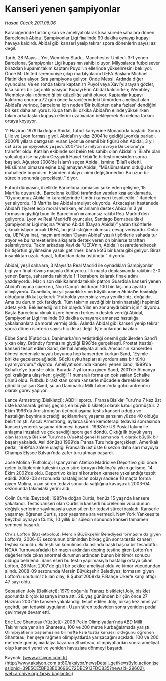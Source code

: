 # Kanseri yenen şampiyonlar

*Hasan Cücük 2011.06.06*

<font class="agenda2NewsSpot">
 Karaciğerinde tümör çıkan ve ameliyat olarak kısa sürede sahalara dönen Barcelonalı Abidal, Şampiyonlar Ligi finalinde 90 dakika oynayıp kupayı havaya kaldırdı. Abidal gibi kanseri yenip tekrar spora dönenlerin sayısı az değil.
</font>
<font class="newsDetail">
 <p>
  <p class="MsoNormal">
   Tarih, 28 Mayıs… Yer, Wembley Stadı… Manchester United’ı 3-1 yenen Barcelona, Şampiyonlar Ligi kupasının sahibi oluyor. Milyonlarca futbolsever birazdan kupanın takım kaptanı Puyol’un ellerinde yükselmesini bekliyor. Önce M. United seremoniye çıkıp madalyalarını UEFA Başkanı Michael Platini’den alıyor. Sıra şampiyona geliyor. Önde Messi. Ardında diğer oyuncular. Ve en sonda takım kaptanları Puyol veya Xavi’yi arayan gözler, kısa süreli bir şaşkınlık yaşıyor. Kupayı Eric Abidal kaldırırken; Wembley, Wembley olalı görmediği bir güzelliğe şahit oluyor. Kaptanlar kupayı kaldırma onurunu 72 gün önce karaciğerindeki tümörden ameliyat olan Abidal’a verince, Barcelona için neden ‘Bir kulüpten daha fazlası’ dendiğini bir kez daha anlıyoruz. Kupa tam iki dakika Abidal’ın elinde yükselirken takım arkadaşları kupaya ellerini uzatmadan bekleyerek Barcelona farkını ortaya koyuyor.
  </p>
  <p class="MsoNormal">
   11 Haziran 1979’da doğan Abidal, futbol kariyerine Monaco’da başladı. Sonra Lille ve Lyon forması giydi. Abidal’ın yıldızı 2004’te geldiği Lyon’da parladı. 2000’li yıllara damgasını vuran Lyon’un önemli bir figürü olan Abidal, 3 yıl üst üste şampiyonluk yaşadı. 2007’de 15 milyon avroya Barcelona’ya transfer oldu. Katalan ekibinde sol bekin tek sahibi olan Abidal’ın ‘Bilal’e olan yolculuğu ise hayatını Cezayirli Hayet Kebir’le birleştirmesinden sonra başladı. Ağustos 2008’de İslam’ı seçen Abidal, ismine ‘Bilal’i ekletti. Müslüman olmasını eşine bağlamayan Abidal, “Müslümanların olduğu bir mahallede büyüdüm. Eşimden dolayı dinimi değiştirmedim. Bu uzun bir sürecin sonunda gerçekleşti.” diyor.
  </p>
  <p class="MsoNormal">
   Futbol dünyasını, özellikle Barcelona camiasını şoke eden gelişme, 15 Mart’ta duyuruldu. Barcelona kulübü tarafından yapılan kısa açıklamada, “Oyuncumuz Abidal’ın karaciğerinde tümör (kanser) tespit edildi.” ifadeleri yer alıyordu. 18 Mart’ta ise Abidal ameliyat oluyordu. Arkadaşları hastanede Abidal’ı ziyaret edip moral verirken, en anlamlı destek Abidal’ın 3 yıl formasını giydiği Lyon ile Barcelona’nın amansız rakibi Real Madrid’den geliyordu. Lyon ve Real Madrid’li oyuncular, Santiago Bernabeu’daki Şampiyonlar Ligi maçına “Animo Abidal (Dayan Abidal)” yazan tişörtlerle çıkmak istiyor ancak UEFA, bu jest isteğine olumsuz cevap veriyordu. Onlar da, UEFA’ya inat, maçın ardından ‘Dayan Abidal’ yazılı tişörtlerle sahada tur atıyor ve bu hareketlerine alkışlarla destek veren on binlerce taraftarı selamlıyordu. Takım arkadaşı Xavi de “UEFA’nın, Abidal’ı cesaretlendirecek bir tişörtün giyilmesine yasak getirmesi bana kötü bir karar gibi geliyor. Biraz insanlıktan uzak. Hayat, futboldan daha üstündür.” diyordu.
   <span>
   </span>
  </p>
  <p class="MsoNormal">
   Abidal, yeşil sahalara, 3 Mayıs’ta Real Madrid ile oynadıkları Şampiyonlar Ligi yarı final rövanş maçıyla dönüyordu. İlk maçta deplasmanda rakibini 2-0 yenen Barça, sahasında rakibiyle 1-1 berabere kalarak finale adını yazdırıyordu. Maçın son dakikalarında teknik patron Guardiola kanseri yenen Abidal’ı oyuna sürerken, Nou Camp’ı dolduran 100 bin kişi onu ayakta alkışlıyordu. Guardiola, bu yıl yaşadıkları en büyük acının Abidal’ın hastalığı olduğuna dikkat çekerek “Futbolda yenersiniz veya yenilirsiniz, doğaldır. Ama bu durum çok farklıydı. Tüm takımın sevdiği bir ismin hastalığı hepimizi adeta yıktı. Beklemediğimiz bir olaydı. Yılın en zor anıydı bizim için.” diyordu. Başta Barcelona olmak üzere hemen herkesin destek verdiği Abidal, Şampiyonlar Ligi finalinde 90 dakika oynayarak amansız hastalığa yakalananlara da moral vermiş oldu. Aslında Abidal gibi kanseri yenip tekrar spora dönen isimlerin sayısı hiç de az değil. İşte onlardan bazıları:
  </p>
  <p class="MsoNormal">
   Ebbe Sand (Futbolcu): Danimarka’nın yetiştirdiği önemli golcülerden Sand’i yıkan olay, Bröndby formasını giydiği 1998’de gerçekleşti. Prostat (testis) kanseri tespit edilen Sand, derhal ameliyata alındı. Amcasının kanserden ölmesi nedeniyle hayatı boyunca hep kanserden korkan Sand, “Eşimle birlikte gecelerce ağladık. Güçlü uyku hapları alıyordum ama bir türlü uyamıyordum.” diyordu. Ameliyat sonunda kanseri yenen Sand, 1999’da Schalke’ye transfer oldu. Burada 7 yıl forma giyen Sand, 2001’de Almanya gol krallığına ulaşırken; giydiği 11 numaralı forma en çok satılan Schalke ürünü oldu. Futbolu bıraktıktan sonra kanserle mücadele derneklerinde gönüllü çalışan Sand, şu an Danimarka Milli Takımı’nda golcü antrenörü olarak görev yapıyor.
  </p>
  <p class="MsoNormal">
   Lance Armstrong (Bisikletçi): ABD’li sporcu, Fransa Bisiklet Turu’nu 7 kez üst üste kazanarak gelmiş geçmiş en büyük bisikletçi olarak kabul görmüştür. 2 Ekim 1996’da Armstrong’un üçüncü aşama testis kanseri olduğu ve hastalığın beynine sıçradığı açıklanırken; yaşama şansının yüzde 40 olduğu belirtilmişti. Ancak Armstrong, aylarca süren kemoterapi tedavisi sonrasında kanseri yenerek yaşama dönmeyi başardı. 1998’de US Postal takımı ile anlaşma imzaladı ve çok sevdiği spora geri döndü. Çıktığı ilk büyük yarış olan İspanya Bisiklet Turu’nda (Vuelta) genel klasmanda 4. olarak büyük bir başarı yakaladı. Asıl dönüşü 1999’da Fransa Turu’nda gerçekleşti. Amerikalı pedal, 1999’da zafere ulaştığı Fransa’da üst üste 6 sezon daha sarı mayoyla Champs Elysee Bulvarı’nda zafer turu atmayı başardı.
  </p>
  <p class="MsoNormal">
   Jose Molina (Futbolcu): İspanya’nın Atletico Madrid ve Deportivo gibi önde gelen kulüplerinin kalesini uzun süre koruyan Molina’yı yıkan gelişme, 14 Ekim 2002’de oldu. Deportivo kalesini korurken kansere yakalandığı tespit edildi. 2002-03 sezonunda hastalığından dolayı sadece 10 maçta forma giyen Molina, uzun süren tedavi sonunda sağlığına kavuşarak 2003-04 sezonunda takımdaki yerini aldı.
  </p>
  <p class="MsoNormal">
   Colin Curtis (Beyzbol): 1985’te doğan Curtis, henüz 15 yaşında kansere yakalandı. Testis kanseri olan Curtis’in kanserli hücrelerinin vücudunun değişik yerlerine yayılmasıyla uzun süren bir tedavi süreci başladı. Kanserle yaşamayı öğrenen Curtis, spor yaşamına ara vermedi. New York Yankees’te beyzbol oynayan Curtis, 10 yıllık bir sürecin sonunda kanseri tamamen yenmeyi başardı.
  </p>
  <p class="MsoNormal">
   Chris Lofton (Basketbolcu): Mersin Büyükşehir Belediyesi formasını da giyen Lofton’a, 2006-07 sezonunun bitiminden birkaç gün sonra testis kanseri teşhisi konuldu. Bu teşhisin konulması da aslında başlı başına bir tesadüftü. NCAA Turnuvası’ndaki bir maçın ardından doping testine giren Lofton’un değerlerinde çıkan anormal durumun ardından bunun bir tümör sonucu olduğu belirlendi. Şans eseri bu testin yapılmasıyla hastalığı ortaya çıkan Lofton, 28 Mart 2007’de gizli bir şekilde ameliyat oldu ve tümör vücudundan alındı. 2008-09 sezonunda Mersin Büyükşehir Belediyesi formasını giyen Lofton’u unutulmaz kılan olay, 8 Şubat 2009’da F.Bahçe Ülker’e karşı attığı 47 sayı oldu.
  </p>
  <p class="MsoNormal">
   Sebastien Joly (Bisikletçi): 1979 doğumlu Fransız bisikletçi Joly, bisiklet sporunda birçok başarıya imza attı. 28. yaş gününden bir gün önce 27 Haziran 2007’de kansere yakalandığı tespit edilen Joly, birkaç kez ameliyat geçirdi, ışın tedavisi uygulandı. Uzun süren tedaviden sonra yeniden pedal çevirmeye devam etti.
  </p>
  <p class="MsoNormal">
   Eric Lee Shanteau (Yüzücü): 2008 Pekin Olimpiyatları’nda ABD Milli Takımı’nda yer alan Shanteau, 100 ve 200 metre kurbağalamada yarıştı. Olimpiyatların başlamasına bir hafta kala testis kanseri olduğunu öğrenen Shanteau, her şeye rağmen olimpiyatlarda yarışacağını açıkladı. 100 ve 200 metrede gümüş madalya kazanan Shanteau, olimpiyatlardan sonra ameliyat olup kanseri yendi ve yeniden havuzlara dönmeyi başardı.
  </p>
 </p>
</font>

Kaynak: [www.aksiyon.com.tr](http://www.aksiyon.com.tr:80/aksiyon/newsDetail_getNewsById.action;jsessionid=39E5CE5BF03E03696C72DBC913FDC835?newsId=29602), [web.archive.org (arşiv bağlantısı)](http://web.archive.org/web/20110609180943/http://www.aksiyon.com.tr:80/aksiyon/newsDetail_getNewsById.action;jsessionid=39E5CE5BF03E03696C72DBC913FDC835?newsId=29602)
